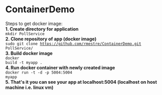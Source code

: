 # ContainerDemo
Steps to get docker image:</br>
<b>1. Create directory for application</b></br>
<code>mkdir PollService</code></br>
<b>2. Clone repository of app (docker image)</b></br>
<code>sudo git clone https://github.com/rmestre/ContainerDemo.git PollService/</code></br>
<b>3. Build docker image</b></br>
<code>docker build -t myapp .</code></br>
<b>4. Run docker container with newly created image</b></br>
<code>docker run -t -d -p 5004:5004 myapp</code></br>
<b>5. That's it you can see your app at localhost:5004 (localhost on host machine i.e. linux vm)</b>
